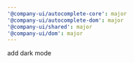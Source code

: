```yaml
---
'@company-ui/autocomplete-core': major
'@company-ui/autocomplete-dom': major
'@company-ui/shared': major
'@company-ui/dom': major
---
```


add dark mode
